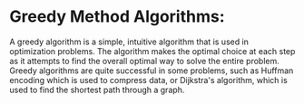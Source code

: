 # Greedy Method Algorithms:
A greedy algorithm is a simple, intuitive algorithm that is used in optimization problems. The algorithm makes the optimal choice at each step as it attempts to find the overall optimal way to solve the entire problem. Greedy algorithms are quite successful in some problems, such as Huffman encoding which is used to compress data, or Dijkstra's algorithm, which is used to find the shortest path through a graph.

